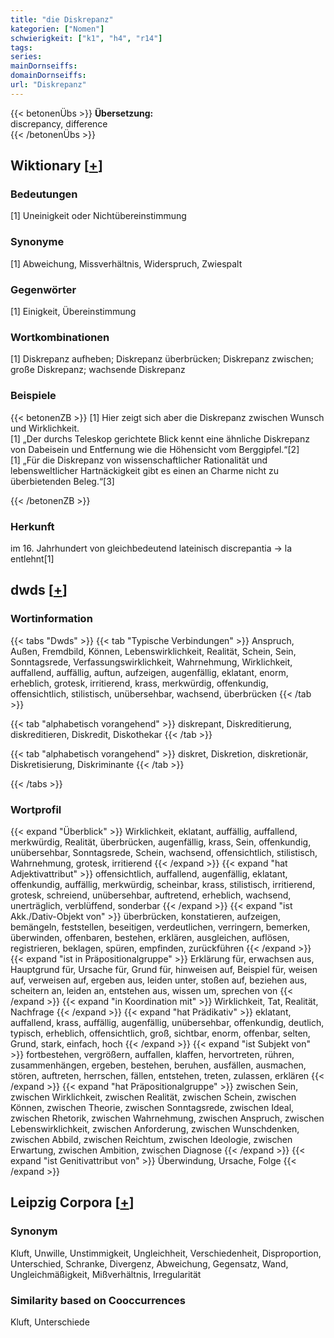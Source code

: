 ```yaml
---
title: "die Diskrepanz"
kategorien: ["Nomen"]
schwierigkeit: ["k1", "h4", "r14"]
tags:
series:
mainDornseiffs:
domainDornseiffs:
url: "Diskrepanz"
---
```


{{< betonenÜbs >}}
**Übersetzung:**  
discrepancy, difference  
{{< /betonenÜbs >}}

## Wiktionary [[+](https://de.wiktionary.org/wiki/Diskrepanz)]

### Bedeutungen
[1] Uneinigkeit oder Nichtübereinstimmung  

### Synonyme
[1] Abweichung, Missverhältnis, Widerspruch, Zwiespalt  

### Gegenwörter
[1] Einigkeit, Übereinstimmung  

### Wortkombinationen
[1] Diskrepanz aufheben; Diskrepanz überbrücken; Diskrepanz zwischen; große Diskrepanz; wachsende Diskrepanz  

### Beispiele
{{< betonenZB >}}
[1] Hier zeigt sich aber die Diskrepanz zwischen Wunsch und Wirklichkeit.  
[1] „Der durchs Teleskop gerichtete Blick kennt eine ähnliche Diskrepanz von Dabeisein und Entfernung wie die Höhensicht vom Berggipfel.“[2]  
[1] „Für die Diskrepanz von wissenschaftlicher Rationalität und lebensweltlicher Hartnäckigkeit gibt es einen an Charme nicht zu überbietenden Beleg.“[3]  

{{< /betonenZB >}}
### Herkunft
im 16. Jahrhundert von gleichbedeutend lateinisch discrepantia → la entlehnt[1]  



## dwds [[+](https://www.dwds.de/wb/Diskrepanz)]

### Wortinformation
{{< tabs "Dwds" >}}
{{< tab "Typische Verbindungen" >}}
Anspruch, Außen, Fremdbild, Können, Lebenswirklichkeit, Realität, Schein, Sein, Sonntagsrede, Verfassungswirklichkeit, Wahrnehmung, Wirklichkeit, auffallend, auffällig, auftun, aufzeigen, augenfällig, eklatant, enorm, erheblich, grotesk, irritierend, krass, merkwürdig, offenkundig, offensichtlich, stilistisch, unübersehbar, wachsend, überbrücken
{{< /tab >}}

{{< tab "alphabetisch vorangehend" >}}
diskrepant, Diskreditierung, diskreditieren, Diskredit, Diskothekar
{{< /tab >}}

{{< tab "alphabetisch vorangehend" >}}
diskret, Diskretion, diskretionär, Diskretisierung, Diskriminante
{{< /tab >}}

{{< /tabs >}}

### Wortprofil
{{< expand "Überblick" >}} Wirklichkeit, eklatant, auffällig, auffallend, merkwürdig, Realität, überbrücken, augenfällig, krass, Sein, offenkundig, unübersehbar, Sonntagsrede, Schein, wachsend, offensichtlich, stilistisch, Wahrnehmung, grotesk, irritierend {{< /expand >}}
{{< expand "hat Adjektivattribut" >}} offensichtlich, auffallend, augenfällig, eklatant, offenkundig, auffällig, merkwürdig, scheinbar, krass, stilistisch, irritierend, grotesk, schreiend, unübersehbar, auftretend, erheblich, wachsend, unerträglich, verblüffend, sonderbar {{< /expand >}}
{{< expand "ist Akk./Dativ-Objekt von" >}} überbrücken, konstatieren, aufzeigen, bemängeln, feststellen, beseitigen, verdeutlichen, verringern, bemerken, überwinden, offenbaren, bestehen, erklären, ausgleichen, auflösen, registrieren, beklagen, spüren, empfinden, zurückführen {{< /expand >}}
{{< expand "ist in Präpositionalgruppe" >}} Erklärung für, erwachsen aus, Hauptgrund für, Ursache für, Grund für, hinweisen auf, Beispiel für, weisen auf, verweisen auf, ergeben aus, leiden unter, stoßen auf, beziehen aus, scheitern an, leiden an, entstehen aus, wissen um, sprechen von {{< /expand >}}
{{< expand "in Koordination mit" >}} Wirklichkeit, Tat, Realität, Nachfrage {{< /expand >}}
{{< expand "hat Prädikativ" >}} eklatant, auffallend, krass, auffällig, augenfällig, unübersehbar, offenkundig, deutlich, typisch, erheblich, offensichtlich, groß, sichtbar, enorm, offenbar, selten, Grund, stark, einfach, hoch {{< /expand >}}
{{< expand "ist Subjekt von" >}} fortbestehen, vergrößern, auffallen, klaffen, hervortreten, rühren, zusammenhängen, ergeben, bestehen, beruhen, ausfällen, ausmachen, stören, auftreten, herrschen, fällen, entstehen, treten, zulassen, erklären {{< /expand >}}
{{< expand "hat Präpositionalgruppe" >}} zwischen Sein, zwischen Wirklichkeit, zwischen Realität, zwischen Schein, zwischen Können, zwischen Theorie, zwischen Sonntagsrede, zwischen Ideal, zwischen Rhetorik, zwischen Wahrnehmung, zwischen Anspruch, zwischen Lebenswirklichkeit, zwischen Anforderung, zwischen Wunschdenken, zwischen Abbild, zwischen Reichtum, zwischen Ideologie, zwischen Erwartung, zwischen Ambition, zwischen Diagnose {{< /expand >}}
{{< expand "ist Genitivattribut von" >}} Überwindung, Ursache, Folge {{< /expand >}}

## Leipzig Corpora [[+](https://corpora.uni-leipzig.de/en/res?word=Diskrepanz&corpusId=deu_newscrawl-public_2018)]


### Synonym
Kluft, Unwille, Unstimmigkeit, Ungleichheit, Verschiedenheit, Disproportion, Unterschied, Schranke, Divergenz, Abweichung, Gegensatz, Wand, Ungleichmäßigkeit, Mißverhältnis, Irregularität


### Similarity based on Cooccurrences
Kluft, Unterschiede

